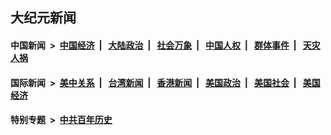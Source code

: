 ## 大纪元新闻

#### 中国新闻 &nbsp;>&nbsp; [中国经济](indexes/ncid283/README.md?06291245) &nbsp;| &nbsp; [大陆政治](indexes/ncid277/README.md?06291245) &nbsp;| &nbsp; [社会万象](indexes/ncid282/README.md?06291245) &nbsp;| &nbsp; [中国人权](indexes/ncid278/README.md?06291245) &nbsp;| &nbsp; [群体事件](indexes/ncid279/README.md?06291245) &nbsp;| &nbsp; [天灾人祸](indexes/ncid280/README.md?06291245)

#### 国际新闻 &nbsp;>&nbsp; [美中关系](indexes/nf1412576/README.md?06291245) &nbsp;| &nbsp; [台湾新闻](indexes/ncid1349361/README.md?06291245) &nbsp;| &nbsp; [香港新闻](indexes/ncid1349362/README.md?06291245) &nbsp;| &nbsp; [美国政治](indexes/ncid1078159/README.md?06291245) &nbsp;| &nbsp; [美国社会](indexes/ncid1078160/README.md?06291245) &nbsp;| &nbsp; [美国经济](indexes/ncid1078158/README.md?06291245)

#### 特别专题 &nbsp;>&nbsp; [中共百年历史](https://github.com/easy2view/epoch-special/blob/master/README.md?06291245)  
